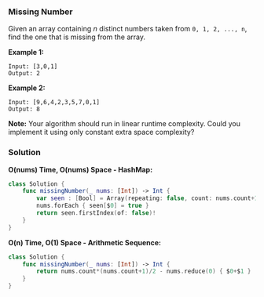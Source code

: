 
### Missing Number

Given an array containing *n* distinct numbers taken from `0, 1, 2, ..., n`, find the one that is missing from the array.

__Example 1:__
```
Input: [3,0,1]
Output: 2
```
__Example 2:__
```
Input: [9,6,4,2,3,5,7,0,1]
Output: 8
```
__Note:__
Your algorithm should run in linear runtime complexity. Could you implement it using only constant extra space complexity?

### Solution
__O(nums) Time, O(nums) Space - HashMap:__
```Swift
class Solution {
    func missingNumber(_ nums: [Int]) -> Int {
        var seen : [Bool] = Array(repeating: false, count: nums.count+1)
        nums.forEach { seen[$0] = true }
        return seen.firstIndex(of: false)!
    }
}
```
__O(n) Time, O(1) Space - Arithmetic Sequence:__
```Swift
class Solution {
    func missingNumber(_ nums: [Int]) -> Int {
        return nums.count*(nums.count+1)/2 - nums.reduce(0) { $0+$1 }
    }
}
```
